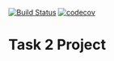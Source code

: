 [![Build Status](https://travis-ci.org/sergey-lb/task-2.svg?branch=master)](https://travis-ci.org/sergey-lb/task-2)
[![codecov](https://codecov.io/gh/sergey-lb/task-2/branch/master/graph/badge.svg)](https://codecov.io/gh/sergey-lb/task-2)

# Task 2 Project